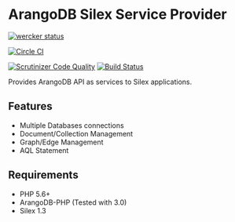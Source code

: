 ArangoDB Silex Service Provider
=====================================

[![wercker status](https://app.wercker.com/status/c2ef0f83cda85375d6d6724a06f0bc99/m "wercker status")](https://app.wercker.com/project/bykey/c2ef0f83cda85375d6d6724a06f0bc99)

[![Circle CI](https://circleci.com/gh/helderjs/ArangoDbSilexServiceProvider.svg?style=svg)](https://circleci.com/gh/helderjs/ArangoDbSilexServiceProvider)

[![Scrutinizer Code Quality](https://scrutinizer-ci.com/g/helderjs/ArangoDbSilexServiceProvider/badges/quality-score.png?b=master)](https://scrutinizer-ci.com/g/helderjs/ArangoDbSilexServiceProvider/?branch=master)
[![Build Status](https://scrutinizer-ci.com/g/helderjs/ArangoDbSilexServiceProvider/badges/build.png?b=master)](https://scrutinizer-ci.com/g/helderjs/ArangoDbSilexServiceProvider/build-status/master)

Provides ArangoDB API as services to Silex applications.

Features
--------

* Multiple Databases connections
* Document/Collection Management
* Graph/Edge Management
* AQL Statement

Requirements
------------

* PHP 5.6+
* ArangoDB-PHP (Tested with 3.0)
* Silex 1.3
